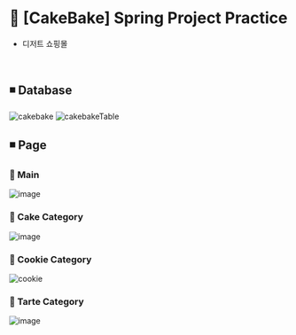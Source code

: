 # 🍰 [CakeBake] Spring Project Practice
- 디저트 쇼핑몰
<br>

## ◾ Database
![cakebake](https://user-images.githubusercontent.com/93965468/219938081-630bfe13-a189-444b-986d-c73d763f3fa9.png)
![cakebakeTable](https://user-images.githubusercontent.com/93965468/219938085-90b742ac-4b76-41ad-9be7-7a2737dc649f.png)
<br>

## ◾ Page

### 🍒 Main
![image](https://user-images.githubusercontent.com/93965468/218288818-fe6dec64-22ba-4945-8d3f-cf5b388085ad.png)
<br>

### 🍒 Cake Category
![image](https://user-images.githubusercontent.com/93965468/218289048-1efe545e-8c51-45fc-8384-34010bdb43c3.png)
<br>

### 🍒 Cookie Category
![cookie](https://user-images.githubusercontent.com/93965468/219938103-faadeec2-7fe9-4131-8a9e-f0fc80f78dec.png)

### 🍒 Tarte Category
![image](https://user-images.githubusercontent.com/93965468/219944392-9875f116-2fe6-4709-8622-51e64d154a30.png)


<!-- ### 🍒 Login
![login](https://user-images.githubusercontent.com/93965468/219938114-ef2ab905-9fde-426f-857f-3b2037b77f02.png) -->
